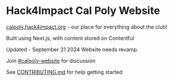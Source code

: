 # Hack4Impact Cal Poly Website

[calpoly.hack4impact.org](https://calpoly.hack4impact.org) - our place for everything about the club!

Built using Next.js, with content stored on Contentful

Updated - September 21 2024
Website needs revamp.

Join [#calpoly-website](https://app.slack.com/client/T6VL1BSEA/C016D06ETPW) for discussion

See [CONTRIBUTING.md](./CONTRIBUTING.md) for help getting started
